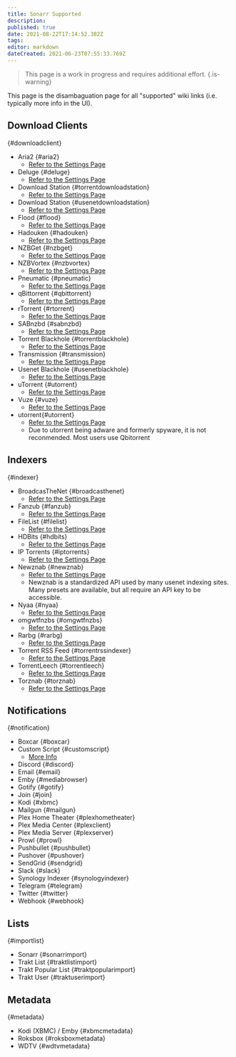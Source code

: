 ```yaml
---
title: Sonarr Supported
description: 
published: true
date: 2021-08-22T17:14:52.382Z
tags: 
editor: markdown
dateCreated: 2021-06-23T07:55:33.769Z
---
```


> This page is a work in progress and requires additional effort. {.is-warning}

This page is the disambaguation page for all "supported" wiki links (i.e. typically more info in the UI).

## Download Clients
{#downloadclient}

- Aria2 {#aria2}
  - [Refer to the Settings Page](/sonarr/settings#download-clients)
- Deluge {#deluge}
  - [Refer to the Settings Page](/sonarr/settings#download-clients)
- Download Station {#torrentdownloadstation}
  - [Refer to the Settings Page](/sonarr/settings#download-clients)
- Download Station {#usenetdownloadstation}
  - [Refer to the Settings Page](/sonarr/settings#download-clients)
- Flood {#flood}
  - [Refer to the Settings Page](/sonarr/settings#download-clients)
- Hadouken {#hadouken}
  - [Refer to the Settings Page](/sonarr/settings#download-clients)
- NZBGet {#nzbget}
  - [Refer to the Settings Page](/sonarr/settings#download-clients)
- NZBVortex {#nzbvortex}
  - [Refer to the Settings Page](/sonarr/settings#download-clients)
- Pneumatic {#pneumatic}
  - [Refer to the Settings Page](/sonarr/settings#download-clients)
- qBittorrent {#qbittorrent}
  - [Refer to the Settings Page](/sonarr/settings#download-clients)
- rTorrent {#rtorrent}
  - [Refer to the Settings Page](/sonarr/settings#download-clients)
- SABnzbd {#sabnzbd}
  - [Refer to the Settings Page](/sonarr/settings#download-clients)
- Torrent Blackhole {#torrentblackhole}
  - [Refer to the Settings Page](/sonarr/settings#download-clients)
- Transmission {#transmission}
  - [Refer to the Settings Page](/sonarr/settings#download-clients)
- Usenet Blackhole {#usenetblackhole}
  - [Refer to the Settings Page](/sonarr/settings#download-clients)
- uTorrent {#utorrent}
  - [Refer to the Settings Page](/sonarr/settings#download-clients)
- Vuze {#vuze}
  - [Refer to the Settings Page](/sonarr/settings#download-clients)
- utorrent{#utorrent}
  - [Refer to the Settings Page](/sonarr/settings#download-clients)
  - Due to utorrent being adware and formerly spyware, it is not reconmended. Most users use Qbitorrent

## Indexers
{#indexer}

- BroadcasTheNet {#broadcasthenet}
  - [Refer to the Settings Page](/sonarr/settings#indexer-settings)
- Fanzub {#fanzub}
  - [Refer to the Settings Page](/sonarr/settings#indexer-settings)
- FileList {#filelist}
  - [Refer to the Settings Page](/sonarr/settings#indexer-settings)
- HDBits {#hdbits}
  - [Refer to the Settings Page](/sonarr/settings#indexer-settings)
- IP Torrents {#iptorrents}
  - [Refer to the Settings Page](/sonarr/settings#indexer-settings)
- Newznab {#newznab}
  - [Refer to the Settings Page](/sonarr/settings#indexer-settings)
  - Newznab is a standardized API used by many usenet indexing sites. Many presets are available, but all require an API key to be accessible.
- Nyaa {#nyaa}
  - [Refer to the Settings Page](/sonarr/settings#indexer-settings)
- omgwtfnzbs {#omgwtfnzbs}
  - [Refer to the Settings Page](/sonarr/settings#indexer-settings)
- Rarbg {#rarbg}
  - [Refer to the Settings Page](/sonarr/settings#indexer-settings)
- Torrent RSS Feed {#torrentrssindexer}
  - [Refer to the Settings Page](/sonarr/settings#indexer-settings)
- TorrentLeech {#torrentleech}
  - [Refer to the Settings Page](/sonarr/settings#indexer-settings)
- Torznab {#torznab}
  - [Refer to the Settings Page](/sonarr/settings#indexer-settings)

## Notifications
{#notification}

- Boxcar {#boxcar}
- Custom Script {#customscript}
  - [More Info](/sonarr/custom-scripts)
- Discord {#discord}
- Email {#email}
- Emby {#mediabrowser}
- Gotify {#gotify}
- Join {#join}
- Kodi {#xbmc}
- Mailgun {#mailgun}
- Plex Home Theater {#plexhometheater}
- Plex Media Center {#plexclient}
- Plex Media Server {#plexserver}
- Prowl {#prowl}
- Pushbullet {#pushbullet}
- Pushover {#pushover}
- SendGrid {#sendgrid}
- Slack {#slack}
- Synology Indexer {#synologyindexer}
- Telegram {#telegram}
- Twitter {#twitter}
- Webhook {#webhook}

## Lists
{#importlist}

- Sonarr {#sonarrimport}
- Trakt List {#traktlistimport}
- Trakt Popular List {#traktpopularimport}
- Trakt User {#traktuserimport}

## Metadata
{#metadata}

- Kodi (XBMC) / Emby {#xbmcmetadata}
- Roksbox {#roksboxmetadata}
- WDTV {#wdtvmetadata}
